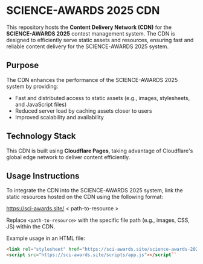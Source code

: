 
# SCIENCE-AWARDS 2025 CDN

This repository hosts the **Content Delivery Network (CDN)** for the **SCIENCE-AWARDS 2025** contest management system. The CDN is designed to efficiently serve static assets and resources, ensuring fast and reliable content delivery for the SCIENCE-AWARDS 2025 system.

## Purpose

The CDN enhances the performance of the SCIENCE-AWARDS 2025 system by providing:
- Fast and distributed access to static assets (e.g., images, stylesheets, and JavaScript files)
- Reduced server load by caching assets closer to users
- Improved scalability and availability

## Technology Stack

This CDN is built using **Cloudflare Pages**, taking advantage of Cloudflare's global edge network to deliver content efficiently.

## Usage Instructions

To integrate the CDN into the SCIENCE-AWARDS 2025 system, link the static resources hosted on the CDN using the following format:

https://sci-awards.site/ < path-to-resource >


 Replace `<path-to-resource>` with the specific file path (e.g., images, CSS, JS) within the CDN.

Example usage in an HTML file:
```html
<link rel="stylesheet" href="https://sci-awards.site/science-awards-2025/styles/main.css">
<script src="https://sci-awards.site/scripts/app.js"></script``
